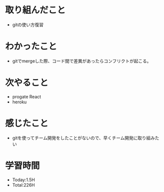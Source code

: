 # 取り組んだこと
- gitの使い方復習
# わかったこと
- gitでmergeした際、コード間で差異があったらコンフリクトが起こる。
# 次やること
- progate React
- heroku
# 感じたこと
- gitを使ってチーム開発をしたことがないので、早くチーム開発に取り組みたい
# 学習時間
- Today:1.5H
- Total:226H
